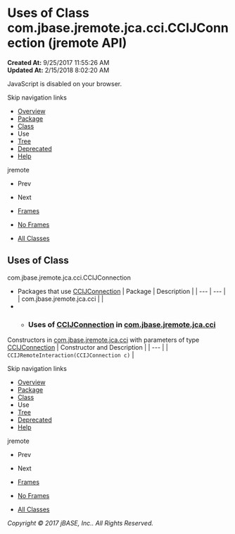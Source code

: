 # Uses of Class com.jbase.jremote.jca.cci.CCIJConnection (jremote   API)

**Created At:** 9/25/2017 11:55:26 AM  
**Updated At:** 2/15/2018 8:02:20 AM  

<!--<br>    try {<br>        if (location.href.indexOf('is-external=true') == -1) {<br>            parent.document.title="Uses of Class com.jbase.jremote.jca.cci.CCIJConnection (jremote   API)";<br>        }<br>    }<br>    catch(err) {<br>    }<br>//-->
JavaScript is disabled on your browser.

Skip navigation links

- [Overview](../../../../../../overview-summary.html)
- [Package](/39259-cci/com_jbase_jremote_jca_cci_package-summary)
- [Class](/39259-cci/com_jbase_jremote_jca_cci_CCIJConnection "class in com.jbase.jremote.jca.cci")
- Use
- [Tree](/39259-cci/com_jbase_jremote_jca_cci_package-tree)
- [Deprecated](../../../../../../deprecated-list.html)
- [Help](../../../../../../help-doc.html)


jremote <br>

- Prev
- Next


- [Frames](../../../../../../index.html?com/jbase/jremote/jca/cci/class-use//39260-class-use/com_jbase_jremote_jca_cci_class-use_CCIJConnection)
- [No Frames](/39260-class-use/com_jbase_jremote_jca_cci_class-use_CCIJConnection)


- [All Classes](../../../../../../allclasses-noframe.html)


<!--<br>  allClassesLink = document.getElementById("allclasses\_navbar\_top");<br>  if(window==top) {<br>    allClassesLink.style.display = "block";<br>  }<br>  else {<br>    allClassesLink.style.display = "none";<br>  }<br>  //-->

## Uses of Class
com.jbase.jremote.jca.cci.CCIJConnection

- Packages that use [CCIJConnection](/39259-cci/com_jbase_jremote_jca_cci_CCIJConnection "class in com.jbase.jremote.jca.cci") | Package | Description |
| --- | --- |
| com.jbase.jremote.jca.cci |   |
- - ### Uses of [CCIJConnection](/39259-cci/com_jbase_jremote_jca_cci_CCIJConnection "class in com.jbase.jremote.jca.cci") in [com.jbase.jremote.jca.cci](/39259-cci/com_jbase_jremote_jca_cci_package-summary)


Constructors in [com.jbase.jremote.jca.cci](/39259-cci/com_jbase_jremote_jca_cci_package-summary) with parameters of type [CCIJConnection](/39259-cci/com_jbase_jremote_jca_cci_CCIJConnection "class in com.jbase.jremote.jca.cci") | Constructor and Description |
| --- |
| `CCIJRemoteInteraction(CCIJConnection c)`  |

Skip navigation links

- [Overview](../../../../../../overview-summary.html)
- [Package](/39259-cci/com_jbase_jremote_jca_cci_package-summary)
- [Class](/39259-cci/com_jbase_jremote_jca_cci_CCIJConnection "class in com.jbase.jremote.jca.cci")
- Use
- [Tree](/39259-cci/com_jbase_jremote_jca_cci_package-tree)
- [Deprecated](../../../../../../deprecated-list.html)
- [Help](../../../../../../help-doc.html)


jremote <br>

- Prev
- Next


- [Frames](../../../../../../index.html?com/jbase/jremote/jca/cci/class-use//39260-class-use/com_jbase_jremote_jca_cci_class-use_CCIJConnection)
- [No Frames](/39260-class-use/com_jbase_jremote_jca_cci_class-use_CCIJConnection)


- [All Classes](../../../../../../allclasses-noframe.html)


<!--<br>  allClassesLink = document.getElementById("allclasses\_navbar\_bottom");<br>  if(window==top) {<br>    allClassesLink.style.display = "block";<br>  }<br>  else {<br>    allClassesLink.style.display = "none";<br>  }<br>  //-->

*Copyright © 2017 jBASE, Inc.. All Rights Reserved.*
